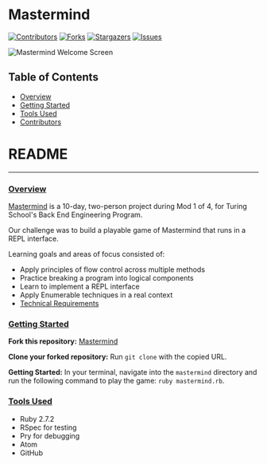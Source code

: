 # Mastermind

[![Contributors][contributors-shield]][contributors-url]
[![Forks][forks-shield]][forks-url]
[![Stargazers][stars-shield]][stars-url]
[![Issues][issues-shield]][issues-url]

![Mastermind Welcome Screen](https://user-images.githubusercontent.com/79381792/119738611-30beea00-be3e-11eb-91aa-250dfe4e6aba.png)

## Table of Contents

- [Overview](#overview)
- [Getting Started](#getting-started)
- [Tools Used](#tools-used)
- [Contributors](#contributors)

# README
------

### <ins>Overview</ins>

[Mastermind](https://github.com/Scott-Borecki/mastermind) is a 10-day, two-person project during Mod 1 of 4, for Turing School's Back End Engineering Program.

Our challenge was to build a playable game of Mastermind that runs in a REPL interface.

Learning goals and areas of focus consisted of:

- Apply principles of flow control across multiple methods
- Practice breaking a program into logical components
- Learn to implement a REPL interface
- Apply Enumerable techniques in a real context
- [Technical Requirements](https://backend.turing.edu/module1/projects/mastermind)

### <ins>Getting Started</ins>

**Fork this repository:** [Mastermind](https://backend.turing.edu/module1/projects/mastermind)

**Clone your forked repository:** Run `git clone` with the copied URL.

**Getting Started:** In your terminal, navigate into the `mastermind` directory and run the following command to play the game: `ruby mastermind.rb`.

### <ins>Tools Used</ins>
- Ruby 2.7.2
- RSpec for testing
- Pry for debugging
- Atom
- GitHub



<!-- MARKDOWN LINKS & IMAGES -->

[contributors-shield]: https://img.shields.io/github/contributors/scott-borecki/mastermind.svg?style=flat-square
[contributors-url]: https://github.com/Scott-Borecki/mastermind/graphs/contributors
[forks-shield]: https://img.shields.io/github/forks/scott-borecki/mastermind.svg?style=flat-square
[forks-url]: https://github.com/scott-borecki/mastermind/network/members
[stars-shield]: https://img.shields.io/github/stars/scott-borecki/mastermind.svg?style=flat-square
[stars-url]: https://github.com/scott-borecki/mastermind/stargazers
[issues-shield]: https://img.shields.io/github/issues/scott-borecki/mastermind.svg?style=flat-square
[issues-url]: https://github.com/scott-borecki/mastermind/issues
